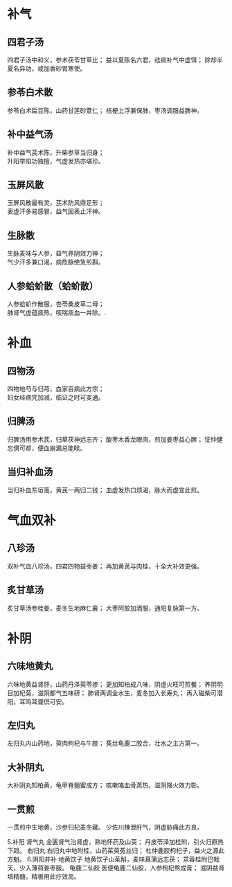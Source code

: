 # 补气	
## 四君子汤
四君子汤中和义，参术茯苓甘草比；
益以夏陈名六君，祛痰补气中虚饵；
除却半夏名异功，或加香砂胃寒使。	
## 参苓白术散	
参苓白术扁豆陈，山药甘莲砂薏仁；
桔梗上浮兼保肺，枣汤调服益脾神。	
## 补中益气汤	
补中益气芪术陈，升柴参草当归身；	
升阳举陷功独擅，气虚发热亦堪珍。	
## 玉屏风散	
玉屏风散最有灵，芪术防风鼎足形；	
表虚汗多易感冒，益气固表止汗神。
## 生脉散	
生脉麦味与人参，益气养阴效力神；	
气少汗多兼口渴，病危脉绝急煎斟。	
## 人参蛤蚧散（蛤蚧散）	
人参蛤蚧作散服，杏苓桑皮草二母；	
肺肾气虚蕴痰热，咳喘痰血一并除。.	
# 补血	
## 四物汤	
四物地芍与归芎，血家百病此方宗；	
妇女经病凭加减，临证之时可变通。
## 归脾汤
归脾汤用参术芪，归草茯神远志齐；
酸枣木香龙眼肉，煎加姜枣益心脾；
怔忡健忘俱可却，便血崩漏总能眹。
## 当归补血汤
当归补血东垣笺，黄芪一两归二钱；
血虚发热口烦渴，脉大而虚宜此煎。
# 气血双补 
## 八珍汤
双补气血八珍汤，四君四物益枣姜；
再加黄芪与肉桂，十全大补效更强。 
## 炙甘草汤
炙甘草汤参桂姜，麦冬生地麻仁襄；
大枣阿胶加酒服，通阳复脉第一方。
# 补阴 
## 六味地黄丸
六味地黄益肾肝，山药丹泽萸苓掺； 
更加知柏成八味，阴虚火旺可煎餐； 
养阴明目加杞菊，滋阴都气五味研； 
肺肾两调金水生，麦冬加入长寿丸； 
再入磁柴可潜阳，耳鸣耳聋倶可安。 
## 左归丸
左归丸内山药地，萸肉枸杞与牛膝； 
菟丝龟鹿二胶合，壮水之主方第一。 
## 大补阴丸
大补阴丸知柏黄，龟甲脊髓蜜成方； 
咳嗽咯血骨蒸热，滋阴降火效力彰。 
## 一贯煎
一贯煎中生地黄，沙参归杞麦冬藏。 
少佐川楝泄肝气，阴虚胁痛此方良。

5.补阳
肾气丸
金匮肾气治肾虚，熟地怀药及山萸；
丹皮苓泽加桂附，引火归原热下趋。 
右归丸
右归丸中地附桂，山药茱萸菟丝归；
杜仲鹿胶枸杞子，益火之源此方魁。
6.阴阳并补
地黄饮子
地黄饮子山茱斛，麦味菖蒲远志茯；
苁蓉桂附巴戟天，少入薄荷姜枣服。
龟鹿二仙胶
医便龟鹿二仙胶，人参枸杞熬成膏；
滋阴益肾填精髓，精极用此疗效高。
